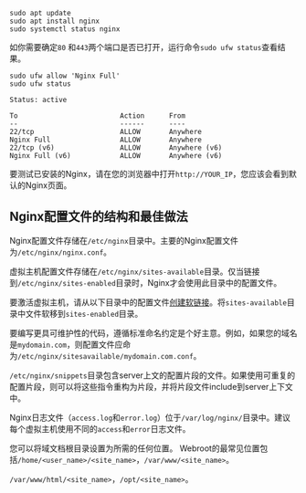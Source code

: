


```shell
sudo apt update
sudo apt install nginx
sudo systemctl status nginx
```


如你需要确定`80` 和`443`两个端口是否已打开，运行命令`sudo ufw status`查看结果。

```shell
sudo ufw allow 'Nginx Full'
sudo ufw status
```

```
Status: active

To                         Action      From
--                         ------      ----
22/tcp                     ALLOW       Anywhere
Nginx Full                 ALLOW       Anywhere
22/tcp (v6)                ALLOW       Anywhere (v6)
Nginx Full (v6)            ALLOW       Anywhere (v6)
```

要测试已安装的Nginx，请在您的浏览器中打开`http://YOUR_IP`，您应该会看到默认的Nginx页面。

## Nginx配置文件的结构和最佳做法

Nginx配置文件存储在`/etc/nginx`目录中。主要的Nginx配置文件为`/etc/nginx/nginx.conf`。

虚拟主机配置文件存储在`/etc/nginx/sites-available`目录。仅当链接到`/etc/nginx/sites-enabled`目录时，Nginx才会使用此目录中的配置文件。

要激活虚拟主机，请从以下目录中的配置文件[创建软链接](https://www.myfreax.com/how-to-create-symbolic-links-in-linux-using-the-ln-command/)。将`sites-available`目录中文件软移到`sites-enabled`目录。

要编写更具可维护性的代码，遵循标准命名约定是个好主意。例如，如果您的域名是`mydomain.com`，则配置文件应命为`/etc/nginx/sitesavailable/mydomain.com.conf`。

`/etc/nginx/snippets`目录包含server上文的配置片段的文件。如果使用可重复的配置片段，则可以将这些指令重构为片段，并将片段文件include到server上下文中。

Nginx日志文件（`access.log`和`error.log`）位于`/var/log/nginx/`目录中。建议每个虚拟主机使用不同的`access`和`error`日志文件。

您可以将域文档根目录设置为所需的任何位置。 Webroot的最常见位置包括`/home/<user_name>/<site_name>`，`/var/www/<site_name>`。

`/var/www/html/<site_name>`，`/opt/<site_name>`。